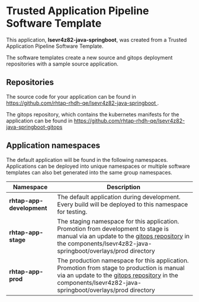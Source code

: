 # Trusted Application Pipeline Software Template

This application, **lsevr4z82-java-springboot**, was created from a Trusted Application Pipeline Software Template.

The software templates create a new source and gitops deployment repositories with a sample source application. 

## Repositories

The source code for your application can be found in [https://github.com/rhtap-rhdh-qe/lsevr4z82-java-springboot ](https://github.com/rhtap-rhdh-qe/lsevr4z82-java-springboot ).
 
The gitops repository, which contains the kubernetes manifests for the application can be found in 
[https://github.com/rhtap-rhdh-qe/lsevr4z82-java-springboot-gitops ](https://github.com/rhtap-rhdh-qe/lsevr4z82-java-springboot-gitops ) 

## Application namespaces 

The default application will be found in the following namespaces. Applications can be deployed into unique namespaces or multiple software templates can also bet generated into the same group namespaces.  

|  Namespace   |  Description   |  
| -------- | -------- |   
| **rhtap-app-development** | The default application during development. Every build will be deployed to this namespace for testing. | 
| **rhtap-app-stage** | The staging namespace for this application. Promotion from development to stage is manual via an update to the [gitops repository](https://github.com/rhtap-rhdh-qe/lsevr4z82-java-springboot-gitops ) in the components/lsevr4z82-java-springboot/overlays/prod directory |  
| **rhtap-app-prod** | The production namespace for this application. Promotion from stage to production is manual via an update to the [gitops repository](https://github.com/rhtap-rhdh-qe/lsevr4z82-java-springboot-gitops ) in the components/lsevr4z82-java-springboot/overlays/prod directory | 